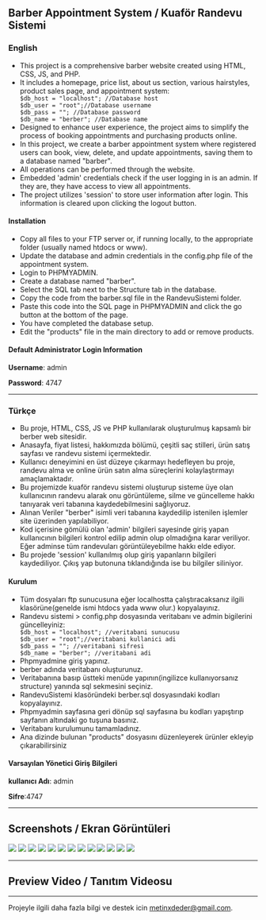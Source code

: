 <h2>Barber Appointment System / Kuaför Randevu Sistemi</h2>

<h3>English</h3>
<ul>
<li>This project is a comprehensive barber website created using HTML, CSS, JS, and PHP.</li>
<li>It includes a homepage, price list, about us section, various hairstyles, product sales page, and appointment system:</li>
  <code>$db_host = "localhost"; //Database host
$db_user = "root";//Database username
$db_pass = ""; //Database password
$db_name = "berber"; //Database name</code>
<li>Designed to enhance user experience, the project aims to simplify the process of booking appointments and purchasing products online.</li>
<li>In this project, we create a barber appointment system where registered users can book, view, delete, and update appointments, saving them to a database named "barber".</li>
<li>All operations can be performed through the website.</li>
<li>Embedded 'admin' credentials check if the user logging in is an admin. If they are, they have access to view all appointments.</li>
<li>The project utilizes 'session' to store user information after login. This information is cleared upon clicking the logout button.</li>
</ul>

<h4>Installation</h4>
<ul>
<li>Copy all files to your FTP server or, if running locally, to the appropriate folder (usually named htdocs or www).</li>
<li>Update the database and admin credentials in the config.php file of the appointment system.</li>
<li>Login to PHPMYADMIN.</li>
<li>Create a database named "barber".</li>
<li>Select the SQL tab next to the Structure tab in the database.</li>
<li>Copy the code from the barber.sql file in the RandevuSistemi folder.</li>
<li>Paste this code into the SQL page in PHPMYADMIN and click the go button at the bottom of the page.</li>
<li>You have completed the database setup.</li>
<li>Edit the "products" file in the main directory to add or remove products.</li>
</ul>

<h4>Default Administrator Login Information</h4>

**Username**: admin

**Password**: 4747
***
<h3>Türkçe</h3>
<ul>
<li>Bu proje, HTML, CSS, JS ve PHP kullanılarak oluşturulmuş kapsamlı bir berber web sitesidir. </li>
<li>Anasayfa, fiyat listesi, hakkımızda bölümü, çeşitli saç stilleri, ürün satış sayfası ve randevu sistemi içermektedir.</li> 
<li>Kullanıcı deneyimini en üst düzeye çıkarmayı hedefleyen bu proje, randevu alma ve online ürün satın alma süreçlerini kolaylaştırmayı amaçlamaktadır.</li>
<li>Bu projemizde kuaför randevu sistemi oluşturup sisteme üye olan kullanıcının randevu alarak onu görüntüleme, silme ve güncelleme hakkı tanıyarak veri tabanına kaydedebilmesini sağlıyoruz.</li>
<li>Alınan Veriler "berber" isimli veri tabanına kaydedilip istenilen işlemler site üzerinden yapılabiliyor.</li>
<li>Kod içerisine gömülü olan 'admin' bilgileri sayesinde giriş yapan kullanıcının bilgileri kontrol edilip admin olup olmadığına karar veriliyor. Eğer adminse tüm randevuları görüntüleyebilme hakkı elde ediyor.</li>
<li>Bu projede  'session' kullanılmış olup giriş yapanların bilgileri kaydediliyor. Çıkış yap butonuna tıklandığında ise bu bilgiler siliniyor.</li>
</ul>
<h4>Kurulum</h4>
<ul>
<li>Tüm dosyaları ftp sunucusuna eğer localhostta çalıştıracaksanız ilgili klasörüne(genelde ismi htdocs yada www olur.) kopyalayınız.</li>

<li>Randevu sistemi > config.php dosyasında veritabanı ve admin bigilerini güncelleyiniz: </li>
<code>$db_host = "localhost"; //veritabani sunucusu
$db_user = "root";//veritabani kullanici adi
$db_pass = ""; //veritabani sifresi
$db_name = "berber"; //veritabani adi</code>


<li>Phpmyadmine giriş yapınız.</li>

<li>berber adında veritabanı oluşturunuz.</li>

<li>Veritabanına basıp üstteki menüde yapının(ingilizce kullanıyorsanız structure) yanında sql sekmesini seçiniz.</li>

<li>RandevuSistemi klasöründeki berber.sql dosyasındaki kodları kopyalayınız.</li>

<li>Phpmyadmin sayfasına geri dönüp sql sayfasına bu kodları yapıştırıp sayfanın altındaki go tuşuna basınız.</li>

<li>Veritabanı kurulumunu tamamladınız. </li>

<li>Ana dizinde bulunan "products" dosyasını düzenleyerek ürünler ekleyip çıkarabilirsiniz</li>

</ul>
<h4> Varsayılan Yönetici Giriş Bilgileri</h4>

**kullanıcı Adı**: admin

**Sifre**:4747

***

<h2>Screenshots / Ekran Görüntüleri</h2>
<img src="https://i.hizliresim.com/rp3p7gb.jpg"/>
<img src="https://i.hizliresim.com/dtgk1o9.jpg"/>
<img src="https://i.hizliresim.com/ilmqnu5.jpg"/>
<img src="https://i.hizliresim.com/jf5nlmt.jpg"/>
<img src="https://i.hizliresim.com/43p80ly.jpg"/>
<img src="https://i.hizliresim.com/mhdxutv.jpg"/>
<img src="https://i.hizliresim.com/tl2s8ct.jpg"/>
<img src="https://i.hizliresim.com/hb90exy.jpg"/>
<img src="https://i.hizliresim.com/3hqtbxv.jpg"/>
<img src="https://i.hizliresim.com/4njnka9.jpg"/>
<img src="https://i.hizliresim.com/i5pwjm4.jpg"/>
<img src="https://i.hizliresim.com/1w07fi4.jpg"/>
<img src="https://i.hizliresim.com/k9kvb5m.jpg"/>

***
<h2>Preview Video / Tanıtım Videosu</h2>


***
Projeyle ilgili daha fazla bilgi ve destek icin [metinxdeder@gmail.com](mailto:metinxdeder@gmail.com).



